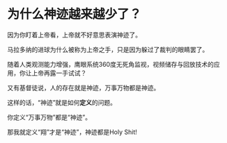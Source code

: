 # 为什么神迹越来越少了？

因为你盯着上帝看，上帝就不好意思表演神迹了。

马拉多纳的进球为什么被称为上帝之手，只是因为躲过了裁判的眼睛罢了。

随着人类观测能力增强，鹰眼系统360度无死角监视，视频储存与回放技术的应用，你让上帝再露一手试试？

又有基督徒说，人的存在就是神迹，万事万物都是神迹。

这样的话，“神迹”就是如何**定义**的问题。

你定义“万事万物”都是“神迹”。

那我就定义“翔”才是“神迹”，神迹都是Holy Shit!